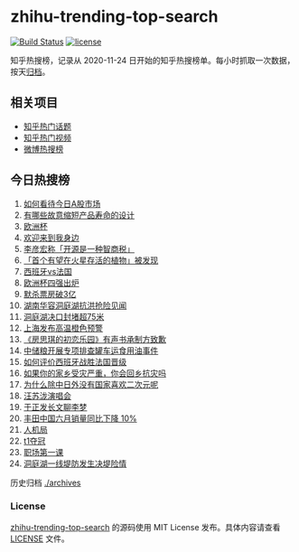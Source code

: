 # zhihu-trending-top-search

[![Build Status](https://github.com/justjavac/zhihu-trending-top-search/workflows/ci/badge.svg?branch=main)](https://github.com/justjavac/zhihu-trending-top-search/actions)
[![license](https://img.shields.io/github/license/justjavac/zhihu-trending-top-search)](https://github.com/justjavac/zhihu-trending-top-search/blob/main/LICENSE)

知乎热搜榜，记录从 2020-11-24 日开始的知乎热搜榜单。每小时抓取一次数据，按天[归档](./archives)。

## 相关项目

- [知乎热门话题](https://github.com/justjavac/zhihu-trending-hot-questions)
- [知乎热门视频](https://github.com/justjavac/zhihu-trending-hot-video)
- [微博热搜榜](https://github.com/justjavac/weibo-trending-hot-search)

## 今日热搜榜

<!-- BEGIN -->
<!-- 最后更新时间 Wed Jul 10 2024 22:10:50 GMT+0800 (China Standard Time) -->

1. [如何看待今日A股市场](https://www.zhihu.com/search?q=%E5%A6%82%E4%BD%95%E7%9C%8B%E5%BE%85%E4%BB%8A%E6%97%A5A%E8%82%A1%E5%B8%82%E5%9C%BA)
1. [有哪些故意缩短产品寿命的设计](https://www.zhihu.com/search?q=%E6%9C%89%E5%93%AA%E4%BA%9B%E6%95%85%E6%84%8F%E7%BC%A9%E7%9F%AD%E4%BA%A7%E5%93%81%E5%AF%BF%E5%91%BD%E7%9A%84%E8%AE%BE%E8%AE%A1)
1. [欧洲杯](https://www.zhihu.com/search?q=%E6%AC%A7%E6%B4%B2%E6%9D%AF)
1. [欢迎来到我身边](https://www.zhihu.com/search?q=%E6%AC%A2%E8%BF%8E%E6%9D%A5%E5%88%B0%E6%88%91%E8%BA%AB%E8%BE%B9)
1. [李彦宏称「开源是一种智商税」](https://www.zhihu.com/search?q=%E6%9D%8E%E5%BD%A6%E5%AE%8F%E7%A7%B0%E3%80%8C%E5%BC%80%E6%BA%90%E6%98%AF%E4%B8%80%E7%A7%8D%E6%99%BA%E5%95%86%E7%A8%8E%E3%80%8D)
1. [「首个有望在火星存活的植物」被发现](https://www.zhihu.com/search?q=%E3%80%8C%E9%A6%96%E4%B8%AA%E6%9C%89%E6%9C%9B%E5%9C%A8%E7%81%AB%E6%98%9F%E5%AD%98%E6%B4%BB%E7%9A%84%E6%A4%8D%E7%89%A9%E3%80%8D%E8%A2%AB%E5%8F%91%E7%8E%B0)
1. [西班牙vs法国](https://www.zhihu.com/search?q=%E8%A5%BF%E7%8F%AD%E7%89%99vs%E6%B3%95%E5%9B%BD)
1. [欧洲杯四强出炉](https://www.zhihu.com/search?q=%E6%AC%A7%E6%B4%B2%E6%9D%AF%E5%9B%9B%E5%BC%BA%E5%87%BA%E7%82%89)
1. [默杀票房破3亿](https://www.zhihu.com/search?q=%E9%BB%98%E6%9D%80%E7%A5%A8%E6%88%BF%E7%A0%B43%E4%BA%BF)
1. [湖南华容洞庭湖抗洪抢险见闻](https://www.zhihu.com/search?q=%E6%B9%96%E5%8D%97%E5%8D%8E%E5%AE%B9%E6%B4%9E%E5%BA%AD%E6%B9%96%E6%8A%97%E6%B4%AA%E6%8A%A2%E9%99%A9%E8%A7%81%E9%97%BB)
1. [洞庭湖决口封堵超75米](https://www.zhihu.com/search?q=%E6%B4%9E%E5%BA%AD%E6%B9%96%E5%86%B3%E5%8F%A3%E5%B0%81%E5%A0%B5%E8%B6%8575%E7%B1%B3)
1. [上海发布高温橙色预警](https://www.zhihu.com/search?q=%E4%B8%8A%E6%B5%B7%E5%8F%91%E5%B8%83%E9%AB%98%E6%B8%A9%E6%A9%99%E8%89%B2%E9%A2%84%E8%AD%A6)
1. [《房思琪的初恋乐园》有声书承制方致歉](https://www.zhihu.com/search?q=%E3%80%8A%E6%88%BF%E6%80%9D%E7%90%AA%E7%9A%84%E5%88%9D%E6%81%8B%E4%B9%90%E5%9B%AD%E3%80%8B%E6%9C%89%E5%A3%B0%E4%B9%A6%E6%89%BF%E5%88%B6%E6%96%B9%E8%87%B4%E6%AD%89)
1. [中储粮开展专项排查罐车运食用油事件](https://www.zhihu.com/search?q=%E4%B8%AD%E5%82%A8%E7%B2%AE%E5%BC%80%E5%B1%95%E4%B8%93%E9%A1%B9%E6%8E%92%E6%9F%A5%E7%BD%90%E8%BD%A6%E8%BF%90%E9%A3%9F%E7%94%A8%E6%B2%B9%E4%BA%8B%E4%BB%B6)
1. [如何评价西班牙战胜法国晋级](https://www.zhihu.com/search?q=%E5%A6%82%E4%BD%95%E8%AF%84%E4%BB%B7%E8%A5%BF%E7%8F%AD%E7%89%99%E6%88%98%E8%83%9C%E6%B3%95%E5%9B%BD%E6%99%8B%E7%BA%A7)
1. [如果你的家乡受灾严重，你会回乡抗灾吗](https://www.zhihu.com/search?q=%E5%A6%82%E6%9E%9C%E4%BD%A0%E7%9A%84%E5%AE%B6%E4%B9%A1%E5%8F%97%E7%81%BE%E4%B8%A5%E9%87%8D%EF%BC%8C%E4%BD%A0%E4%BC%9A%E5%9B%9E%E4%B9%A1%E6%8A%97%E7%81%BE%E5%90%97)
1. [为什么除中日外没有国家喜欢二次元呢](https://www.zhihu.com/search?q=%E4%B8%BA%E4%BB%80%E4%B9%88%E9%99%A4%E4%B8%AD%E6%97%A5%E5%A4%96%E6%B2%A1%E6%9C%89%E5%9B%BD%E5%AE%B6%E5%96%9C%E6%AC%A2%E4%BA%8C%E6%AC%A1%E5%85%83%E5%91%A2)
1. [汪苏泷演唱会](https://www.zhihu.com/search?q=%E6%B1%AA%E8%8B%8F%E6%B3%B7%E6%BC%94%E5%94%B1%E4%BC%9A)
1. [于正发长文聊李梦](https://www.zhihu.com/search?q=%E4%BA%8E%E6%AD%A3%E5%8F%91%E9%95%BF%E6%96%87%E8%81%8A%E6%9D%8E%E6%A2%A6)
1. [丰田中国六月销量同比下降 10%](https://www.zhihu.com/search?q=%E4%B8%B0%E7%94%B0%E4%B8%AD%E5%9B%BD%E5%85%AD%E6%9C%88%E9%94%80%E9%87%8F%E5%90%8C%E6%AF%94%E4%B8%8B%E9%99%8D%2010%25)
1. [人机局](https://www.zhihu.com/search?q=%E4%BA%BA%E6%9C%BA%E5%B1%80)
1. [t1夺冠](https://www.zhihu.com/search?q=t1%E5%A4%BA%E5%86%A0)
1. [职场第一课](https://www.zhihu.com/search?q=%E8%81%8C%E5%9C%BA%E7%AC%AC%E4%B8%80%E8%AF%BE)
1. [洞庭湖一线堤防发生决堤险情](https://www.zhihu.com/search?q=%E6%B4%9E%E5%BA%AD%E6%B9%96%E4%B8%80%E7%BA%BF%E5%A0%A4%E9%98%B2%E5%8F%91%E7%94%9F%E5%86%B3%E5%A0%A4%E9%99%A9%E6%83%85)

<!-- END -->

历史归档 [./archives](./archives)

### License

[zhihu-trending-top-search](https://github.com/justjavac/zhihu-trending-top-search) 的源码使用 MIT License
发布。具体内容请查看 [LICENSE](./LICENSE) 文件。

